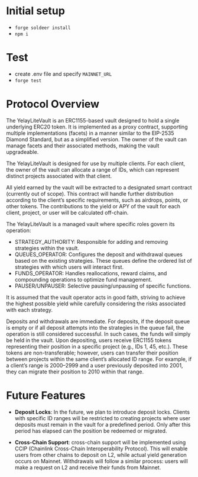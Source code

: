 # Initial setup

- `forge soldeer install`
- `npm i`

# Test

- create .env file and specify `MAINNET_URL`
- `forge test`

# Protocol Overview

The YelayLiteVault is an ERC1155-based vault designed to hold a single underlying ERC20 token. It is implemented as a proxy contract, supporting multiple implementations (facets) in a manner similar to the EIP-2535 Diamond Standard, but as a simplified version. The owner of the vault can manage facets and their associated methods, making the vault upgradeable.

The YelayLiteVault is designed for use by multiple clients. For each client, the owner of the vault can allocate a range of IDs, which can represent distinct projects associated with that client.

All yield earned by the vault will be extracted to a designated smart contract (currently out of scope). This contract will handle further distribution according to the client’s specific requirements, such as airdrops, points, or other tokens. The contributions to the yield or APY of the vault for each client, project, or user will be calculated off-chain.

The YelayLiteVault is a managed vault where specific roles govern its operation:

- STRATEGY_AUTHORITY: Responsible for adding and removing strategies within the vault.
- QUEUES_OPERATOR: Configures the deposit and withdrawal queues based on the existing strategies. These queues define the ordered list of strategies with which users will interact first.
- FUNDS_OPERATOR: Handles reallocations, reward claims, and compounding operations to optimize fund management.
- PAUSER/UNPAUSER: Selective pausing/unpausing of specific functions.

It is assumed that the vault operator acts in good faith, striving to achieve the highest possible yield while carefully considering the risks associated with each strategy.

Deposits and withdrawals are immediate. For deposits, if the deposit queue is empty or if all deposit attempts into the strategies in the queue fail, the operation is still considered successful. In such cases, the funds will simply be held in the vault. Upon depositing, users receive ERC1155 tokens representing their position in a specific project (e.g., IDs 1, 45, etc.). These tokens are non-transferable; however, users can transfer their position between projects within the same client’s allocated ID range. For example, if a client’s range is 2000–2999 and a user previously deposited into 2001, they can migrate their position to 2010 within that range.

# Future Features

- **Deposit Locks**: In the future, we plan to introduce deposit locks. Clients with specific ID ranges will be restricted to creating projects where user deposits must remain in the vault for a predefined period. Only after this period has elapsed can the position be redeemed or migrated.

- **Cross-Chain Support**: cross-chain support will be implemented using CCIP (Chainlink Cross-Chain Interoperability Protocol). This will enable users from other chains to deposit on L2, while actual yield generation occurs on Mainnet. Withdrawals will follow a similar process: users will make a request on L2 and receive their funds from Mainnet.
